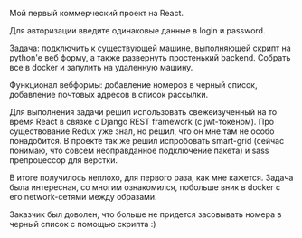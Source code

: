 Мой первый коммерческий проект на React.

Для авторизации введите одинаковые данные в login и password.

Задача: подключить к существующей машине, выполняющей скрипт на python'е веб форму, а также развернуть простенький backend. Собрать все в docker и запулить на удаленную машину.

Функционал вебформы: добавление номеров в черный список, добавление почтовых адресов в список рассылки.

Для выполнения задачи решил использовать свежеизученный на то время React в связке с Django REST framework (c jwt-токеном). Про существование Redux уже знал, но решил, что он мне там не особо понадобится. В проекте так же решил испробовать smart-grid (сейчас понимаю, что совсем неоправданное подключение пакета) и sass препроцессор для верстки.

В итоге получилось неплохо, для первого раза, как мне кажется. Задача была интересная, со многим ознакомился, побольше вник в docker с его network-сетями между образами.

Заказчик был доволен, что больше не придется засовывать номера в черный список с помощью скрипта :)